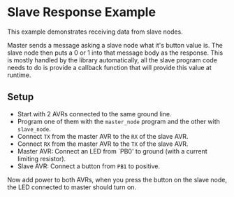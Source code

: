 # Slave Response Example

This example demonstrates receiving data from slave nodes.

Master sends a message asking a slave node what it's button value 
is. The slave node then puts a 0 or 1 into that message body as 
the response. This is mostly handled by the library automatically, 
all the slave program code needs to do is provide a callback function 
that will provide this value at runtime.

## Setup

 * Start with 2 AVRs connected to the same ground line.
 * Program one of them with the `master_node` program and the other with `slave_node`.
 * Connect `TX` from the master AVR to the `RX` of the slave AVR.
 * Connect `RX` from the master AVR to the `TX` of the slave AVR.
 * Master AVR: Connect an LED from `PB0' to ground (with a current limiting resistor).
 * Slave AVR: Connect a button from `PB1` to positive.

Now add power to both AVRs, when you press the button on the slave node, the LED connected
to master should turn on.
